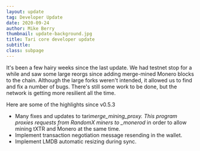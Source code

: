 ```yaml
---
layout: update
tag: Developer Update
date: 2020-09-24
author: Mike Berry
thumbnail: update-background.jpg
title: Tari core developer update
subtitle:
class: subpage
---
```


It's been a few hairy weeks since the last update. We had testnet stop for a while and saw some large reorgs since adding
merge-mined Monero blocks to the chain. Although the large forks weren't intended, it allowed us to find and fix a number
of bugs. There's still some work to be done, but the network is getting more resilient all the time.

Here are some of the highlights since v0.5.3

- Many fixes and updates to tari*merge_mining_proxy. This program proxies requests from RandomX miners to
  \_monerod* in order to allow mining tXTR and Monero at the same time.
- Implement transaction negotiation message resending in the wallet.
- Implement LMDB automatic resizing during sync.
